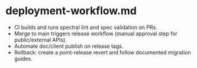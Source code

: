 # deployment-workflow.md

- CI builds and runs spectral lint and spec validation on PRs.
- Merge to main triggers release workflow (manual approval step for public/external APIs).
- Automate doc/client publish on release tags.
- Rollback: create a point-release revert and follow documented migration guides.
